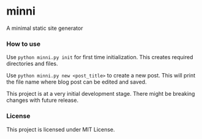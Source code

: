 # minni
A minimal static site generator

### How to use

Use `python minni.py init` for first time initialization. This creates required directories and files.

Use `python minni.py new <post_title>` to create a new post. This will print the file name where blog post can be edited and saved.

This project is at a very initial development stage. There might be breaking changes with future release.

### License

This project is licensed under MIT License.
